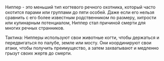 Ниппер - это меньший тип когтевого речного охотника, который часто охотится парами или группами до пяти особей. Даже если его нельзя сравнить с его более известным родственником по размеру, хитрости или кулинарным потенциалом, Ниппер стал причиной смерти для многих речных странников.

Тактика: Нипперы используют свои животные когти, чтобы держаться и передвигаться по палубе, земле или мосту. Они координируют свои атаки, чтобы получить преимущество, а затем захватывают и медленно грызут своих жертв до смерти.